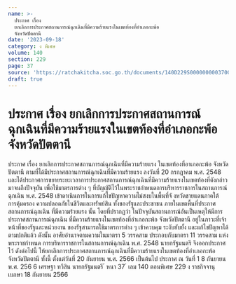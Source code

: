 ```yaml
---
name: >-
  ประกาศ เรื่อง
  ยกเลิกการประกาศสถานการณ์ฉุกเฉินที่มีความร้ายแรงในเขตท้องที่อำเภอกะพ้อ
  จังหวัดปัตตานี
date: '2023-09-18'
category: ง พิเศษ
volume: 140
section: 229
page: 37
source: 'https://ratchakitcha.soc.go.th/documents/140D229S0000000003700.pdf'
draft: true
---
```


# ประกาศ เรื่อง ยกเลิกการประกาศสถานการณ์ฉุกเฉินที่มีความร้ายแรงในเขตท้องที่อำเภอกะพ้อ จังหวัดปัตตานี

ประกาศ เรื่อง ยกเลิกการประกาศสถานการณ์ฉุกเฉินที่มีความร้ายแรง ในเขตท้องที่อาเภอกะพ้อ จังหวัดปัตตานี ตามที่ได้มีประกาศสถานการณ์ฉุกเฉินที่มีความร้ายแรง ลงวันที่ 20 กรกฎาคม พ.ศ. 2548 และได้ประกาศการขยายระยะเวลาการประกาศสถานการณ์ฉุกเฉินที่มีความร้ายแรงในเขตท้องที่ดังกล่าว มาจนถึงปัจจุบัน เพื่อใช้มาตรการต่าง ๆ ที่บัญญัติไว้ในพระราชกำหนดการบริหารราชการในสถานการณ์ฉุกเฉิน พ.ศ. 2548 เข้าดาเนินการในการแก้ไขปัญหาความไม่สงบในพื้นที่จั งหวัดชายแดนภาคใต้ การคุ้มครอง ความปลอดภัยในชีวิตและทรัพย์สิน ทั้งของรัฐและประชาชน ภายในเขตพื้นที่ประกาศสถานการณ์ฉุกเฉิน ที่มีความร้ายแรง นั้น โดยที่ปรากฏว่า ในปัจจุบันสถานการณ์อันเป็นเหตุให้มีการประกาศสถานการณ์ฉุกเฉิน ที่มีความร้ายแรงในเขตท้องที่อำเภอกะพ้อ จังหวัดปัตตานี อยู่ในภาวะที่เจ้าหน้าที่ของรัฐและหน่วยงาน ของรัฐสามารถใช้มาตรการต่าง ๆ เข้าควบคุม ระงับยับยั้ง และแก้ไขปัญหาได้ตามปกติแล้ว ดังนั้น อาศัยอำนาจตามความในมาตรา 5 วรรคสาม ประกอบกับมาตรา 11 วรรคสาม แห่งพระราชกำหนด การบริหารราชการในสถานการณ์ฉุกเฉิน พ.ศ. 2548 นายกรัฐมนตรี จึงออกประกาศไว้ ดังต่อไปนี้ ให้ยกเลิกการประกาศสถานการณ์ฉุกเฉินที่มีความร้ายแรงในเขตท้องที่อำเภอกะพ้อ จังหวัดปัตตานี ทั้งนี้ ตั้งแต่วันที่ 20 กันยายน พ.ศ. 2566 เป็นต้นไป ประกาศ ณ วันที่ 1 8 กันยายน พ.ศ. 256 6 เศรษฐา ทวีสิน นายกรัฐมนตรี ้ หนา 37 ่ เลม 140 ตอนพิเศษ 229 ง ราชกิจจานุเบกษา 18 กันยายน 2566
